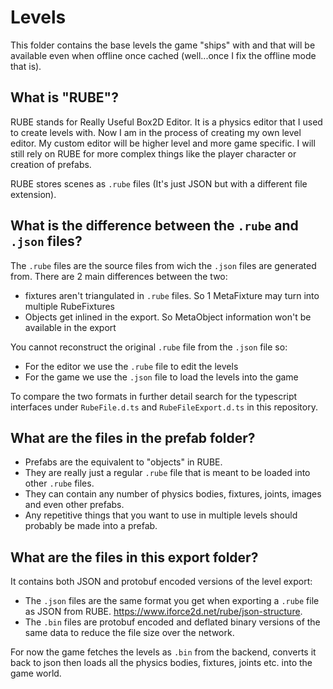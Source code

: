 # Levels

This folder contains the base levels the game "ships" with and that will be available even when offline once cached (well...once I fix the offline mode that is).


## What is "RUBE"?
RUBE stands for Really Useful Box2D Editor. It is a physics editor that I used to create levels with. Now I am in the process of creating my own level editor. My custom editor will be higher level and more game specific. I will still rely on RUBE for more complex things like the player character or creation of prefabs.

RUBE stores scenes as `.rube` files (It's just JSON but with a different file extension).

## What is the difference between the `.rube` and `.json` files?
The `.rube` files are the source files from wich the `.json` files are generated from. There are 2 main differences between the two:
- fixtures aren't triangulated in `.rube` files. So 1 MetaFixture may turn into multiple RubeFixtures
- Objects get inlined in the export. So MetaObject information won't be available in the export

You cannot reconstruct the original `.rube` file from the `.json` file so:
- For the editor we use the `.rube` file to edit the levels
- For the game we use the `.json` file to load the levels into the game

To compare the two formats in further detail search for the typescript interfaces under `RubeFile.d.ts` and `RubeFileExport.d.ts` in this repository.

## What are the files in the prefab folder?
- Prefabs are the equivalent to "objects" in RUBE.
- They are really just a regular `.rube` file that is meant to be loaded into other `.rube` files.
- They can contain any number of physics bodies, fixtures, joints, images and even other prefabs.
- Any repetitive things that you want to use in multiple levels should probably be made into a prefab.

## What are the files in this export folder?
It contains both JSON and protobuf encoded versions of the level export:
- The `.json` files are the same format you get when exporting a `.rube` file as JSON from RUBE. https://www.iforce2d.net/rube/json-structure.
- The `.bin` files are protobuf encoded and deflated binary versions of the same data to reduce the file size over the network.

For now the game fetches the levels as `.bin` from the backend, converts it back to json then loads all the physics bodies, fixtures, joints etc. into the game world.
